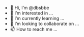 - 👋 Hi, I’m @dbsbbe
- 👀 I’m interested in ...
- 🌱 I’m currently learning ...
- 💞️ I’m looking to collaborate on ...
- 📫 How to reach me ...

<!---
dbsbbe/dbsbbe is a ✨ special ✨ repository because its `README.md` (this file) appears on your GitHub profile.
You can click the Preview link to take a look at your changes.
--->

